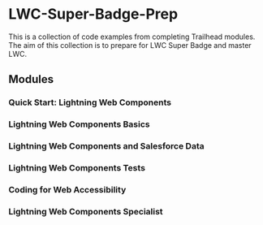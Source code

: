 # LWC-Super-Badge-Prep

This is a collection of code examples from completing Trailhead modules.
The aim of this collection is to prepare for LWC Super Badge and master LWC.

## Modules

### Quick Start: Lightning Web Components

### Lightning Web Components Basics

### Lightning Web Components and Salesforce Data

### Lightning Web Components Tests

### Coding for Web Accessibility

### Lightning Web Components Specialist